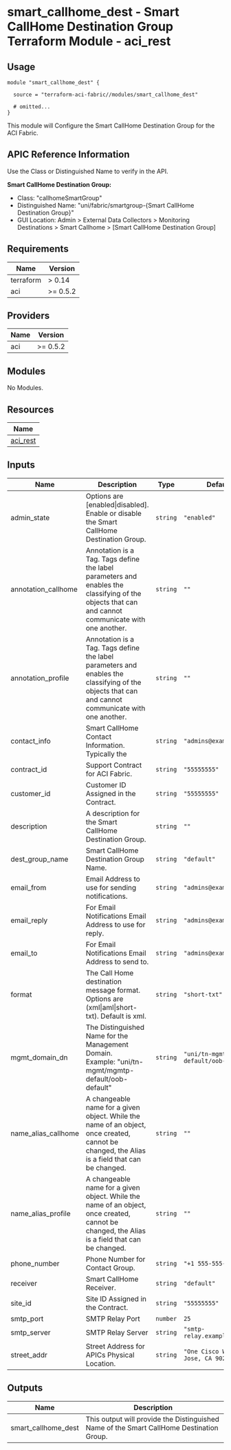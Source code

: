 # smart_callhome_dest - Smart CallHome Destination Group Terraform Module - aci_rest

## Usage

```hcl
module "smart_callhome_dest" {

  source = "terraform-aci-fabric//modules/smart_callhome_dest"

  # omitted...
}
```

This module will Configure the Smart CallHome Destination Group for the ACI Fabric.

## APIC Reference Information

Use the Class or Distinguished Name to verify in the API.

**Smart CallHome Destination Group:**

* Class: "callhomeSmartGroup"
* Distinguished Name: "uni/fabric/smartgroup-{Smart CallHome Destination Group}"
* GUI Location: Admin > External Data Collectors > Monitoring Destinations > Smart Callhome > [Smart CallHome Destination Group]

<!-- BEGINNING OF PRE-COMMIT-TERRAFORM DOCS HOOK -->
## Requirements

| Name | Version |
|------|---------|
| terraform | > 0.14 |
| aci | >= 0.5.2 |

## Providers

| Name | Version |
|------|---------|
| aci | >= 0.5.2 |

## Modules

No Modules.

## Resources

| Name |
|------|
| [aci_rest](https://registry.terraform.io/providers/ciscodevnet/aci/0.5.2/docs/resources/rest) |

## Inputs

| Name | Description | Type | Default | Required |
|------|-------------|------|---------|:--------:|
| admin\_state | Options are [enabled\|disabled].  Enable or disable the Smart CallHome Destination Group. | `string` | `"enabled"` | no |
| annotation\_callhome | Annotation is a Tag.  Tags define the label parameters and enables the classifying of the objects that can and cannot communicate with one another. | `string` | `""` | no |
| annotation\_profile | Annotation is a Tag.  Tags define the label parameters and enables the classifying of the objects that can and cannot communicate with one another. | `string` | `""` | no |
| contact\_info | Smart CallHome Contact Information.  Typically the | `string` | `"admins@example.com"` | no |
| contract\_id | Support Contract for ACI Fabric. | `string` | `"55555555"` | no |
| customer\_id | Customer ID Assigned in the Contract. | `string` | `"55555555"` | no |
| description | A description for the Smart CallHome Destination Group. | `string` | `""` | no |
| dest\_group\_name | Smart CallHome Destination Group Name. | `string` | `"default"` | no |
| email\_from | Email Address to use for sending notifications. | `string` | `"admins@example.com"` | no |
| email\_reply | For Email Notifications Email Address to use for reply. | `string` | `"admins@example.com"` | no |
| email\_to | For Email Notifications Email Address to send to. | `string` | `"admins@example.com"` | no |
| format | The Call Home destination message format.  Options are (xml\|aml\|short-txt).  Default is xml. | `string` | `"short-txt"` | no |
| mgmt\_domain\_dn | The Distinguished Name for the Management Domain.<br> Example: "uni/tn-mgmt/mgmtp-default/oob-default" | `string` | `"uni/tn-mgmt/mgmtp-default/oob-default"` | no |
| name\_alias\_callhome | A changeable name for a given object. While the name of an object, once created, cannot be changed, the Alias is a field that can be changed. | `string` | `""` | no |
| name\_alias\_profile | A changeable name for a given object. While the name of an object, once created, cannot be changed, the Alias is a field that can be changed. | `string` | `""` | no |
| phone\_number | Phone Number for Contact Group. | `string` | `"+1 555-555-5555"` | no |
| receiver | Smart CallHome Receiver. | `string` | `"default"` | no |
| site\_id | Site ID Assigned in the Contract. | `string` | `"55555555"` | no |
| smtp\_port | SMTP Relay Port | `number` | `25` | no |
| smtp\_server | SMTP Relay Server | `string` | `"smtp-relay.example.com"` | no |
| street\_addr | Street Address for APICs Physical Location. | `string` | `"One Cisco Way, San Jose, CA 90210"` | no |

## Outputs

| Name | Description |
|------|-------------|
| smart\_callhome\_dest | This output will provide the Distinguished Name of the Smart CallHome Destination Group. |
<!-- END OF PRE-COMMIT-TERRAFORM DOCS HOOK -->
